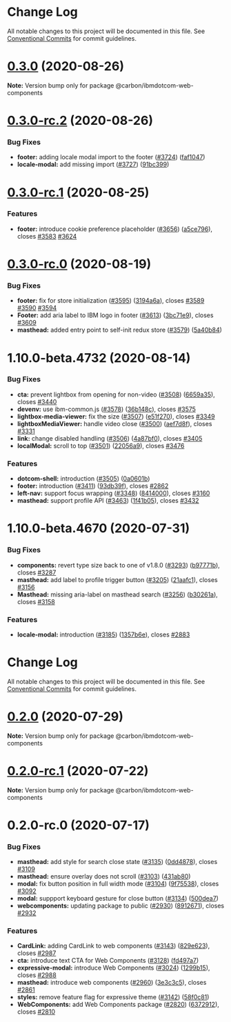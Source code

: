 # Change Log

All notable changes to this project will be documented in this file.
See [Conventional Commits](https://conventionalcommits.org) for commit guidelines.

# [0.3.0](https://github.com/carbon-design-system/ibm-dotcom-library/tree/master/packages/web-components/compare/@carbon/ibmdotcom-web-components@0.3.0-rc.2...@carbon/ibmdotcom-web-components@0.3.0) (2020-08-26)

**Note:** Version bump only for package @carbon/ibmdotcom-web-components

# [0.3.0-rc.2](https://github.com/carbon-design-system/ibm-dotcom-library/tree/master/packages/web-components/compare/@carbon/ibmdotcom-web-components@0.3.0-rc.1...@carbon/ibmdotcom-web-components@0.3.0-rc.2) (2020-08-26)

### Bug Fixes

- **footer:** adding locale modal import to the footer ([#3724](https://github.com/carbon-design-system/ibm-dotcom-library/tree/master/packages/web-components/issues/3724)) ([faf1047](https://github.com/carbon-design-system/ibm-dotcom-library/tree/master/packages/web-components/commit/faf1047))
- **locale-modal:** add missing import ([#3727](https://github.com/carbon-design-system/ibm-dotcom-library/tree/master/packages/web-components/issues/3727)) ([91bc399](https://github.com/carbon-design-system/ibm-dotcom-library/tree/master/packages/web-components/commit/91bc399))

# [0.3.0-rc.1](https://github.com/carbon-design-system/ibm-dotcom-library/tree/master/packages/web-components/compare/@carbon/ibmdotcom-web-components@0.3.0-rc.0...@carbon/ibmdotcom-web-components@0.3.0-rc.1) (2020-08-25)

### Features

- **footer:** introduce cookie preference placeholder ([#3656](https://github.com/carbon-design-system/ibm-dotcom-library/tree/master/packages/web-components/issues/3656)) ([a5ce796](https://github.com/carbon-design-system/ibm-dotcom-library/tree/master/packages/web-components/commit/a5ce796)), closes [#3583](https://github.com/carbon-design-system/ibm-dotcom-library/tree/master/packages/web-components/issues/3583) [#3624](https://github.com/carbon-design-system/ibm-dotcom-library/tree/master/packages/web-components/issues/3624)

# [0.3.0-rc.0](https://github.com/carbon-design-system/ibm-dotcom-library/tree/master/packages/web-components/compare/@carbon/ibmdotcom-web-components@0.2.0...@carbon/ibmdotcom-web-components@0.3.0-rc.0) (2020-08-19)

### Bug Fixes

- **footer:** fix for store initialization ([#3595](https://github.com/carbon-design-system/ibm-dotcom-library/tree/master/packages/web-components/issues/3595)) ([3194a6a](https://github.com/carbon-design-system/ibm-dotcom-library/tree/master/packages/web-components/commit/3194a6a)), closes [#3589](https://github.com/carbon-design-system/ibm-dotcom-library/tree/master/packages/web-components/issues/3589) [#3590](https://github.com/carbon-design-system/ibm-dotcom-library/tree/master/packages/web-components/issues/3590) [#3594](https://github.com/carbon-design-system/ibm-dotcom-library/tree/master/packages/web-components/issues/3594)
- **Footer:** add aria label to IBM logo in footer ([#3613](https://github.com/carbon-design-system/ibm-dotcom-library/tree/master/packages/web-components/issues/3613)) ([3bc71e9](https://github.com/carbon-design-system/ibm-dotcom-library/tree/master/packages/web-components/commit/3bc71e9)), closes [#3609](https://github.com/carbon-design-system/ibm-dotcom-library/tree/master/packages/web-components/issues/3609)
- **masthead:** added entry point to self-init redux store ([#3579](https://github.com/carbon-design-system/ibm-dotcom-library/tree/master/packages/web-components/issues/3579)) ([5a40b84](https://github.com/carbon-design-system/ibm-dotcom-library/tree/master/packages/web-components/commit/5a40b84))

# 1.10.0-beta.4732 (2020-08-14)

### Bug Fixes

- **cta:** prevent lightbox from opening for non-video ([#3508](https://github.com/carbon-design-system/ibm-dotcom-library/tree/master/packages/web-components/issues/3508)) ([6659a35](https://github.com/carbon-design-system/ibm-dotcom-library/tree/master/packages/web-components/commit/6659a35)), closes [#3440](https://github.com/carbon-design-system/ibm-dotcom-library/tree/master/packages/web-components/issues/3440)
- **devenv:** use ibm-common.js ([#3578](https://github.com/carbon-design-system/ibm-dotcom-library/tree/master/packages/web-components/issues/3578)) ([36b148c](https://github.com/carbon-design-system/ibm-dotcom-library/tree/master/packages/web-components/commit/36b148c)), closes [#3575](https://github.com/carbon-design-system/ibm-dotcom-library/tree/master/packages/web-components/issues/3575)
- **lightbox-media-viewer:** fix the size ([#3507](https://github.com/carbon-design-system/ibm-dotcom-library/tree/master/packages/web-components/issues/3507)) ([e51f270](https://github.com/carbon-design-system/ibm-dotcom-library/tree/master/packages/web-components/commit/e51f270)), closes [#3349](https://github.com/carbon-design-system/ibm-dotcom-library/tree/master/packages/web-components/issues/3349)
- **lightboxMediaViewer:** handle video close ([#3500](https://github.com/carbon-design-system/ibm-dotcom-library/tree/master/packages/web-components/issues/3500)) ([aef7d8f](https://github.com/carbon-design-system/ibm-dotcom-library/tree/master/packages/web-components/commit/aef7d8f)), closes [#3331](https://github.com/carbon-design-system/ibm-dotcom-library/tree/master/packages/web-components/issues/3331)
- **link:** change disabled handling ([#3506](https://github.com/carbon-design-system/ibm-dotcom-library/tree/master/packages/web-components/issues/3506)) ([4a87bf0](https://github.com/carbon-design-system/ibm-dotcom-library/tree/master/packages/web-components/commit/4a87bf0)), closes [#3405](https://github.com/carbon-design-system/ibm-dotcom-library/tree/master/packages/web-components/issues/3405)
- **localModal:** scroll to top ([#3501](https://github.com/carbon-design-system/ibm-dotcom-library/tree/master/packages/web-components/issues/3501)) ([22056a9](https://github.com/carbon-design-system/ibm-dotcom-library/tree/master/packages/web-components/commit/22056a9)), closes [#3476](https://github.com/carbon-design-system/ibm-dotcom-library/tree/master/packages/web-components/issues/3476)

### Features

- **dotcom-shell:** introduction ([#3505](https://github.com/carbon-design-system/ibm-dotcom-library/tree/master/packages/web-components/issues/3505)) ([0a0601b](https://github.com/carbon-design-system/ibm-dotcom-library/tree/master/packages/web-components/commit/0a0601b))
- **footer:** introduction ([#3411](https://github.com/carbon-design-system/ibm-dotcom-library/tree/master/packages/web-components/issues/3411)) ([93db39f](https://github.com/carbon-design-system/ibm-dotcom-library/tree/master/packages/web-components/commit/93db39f)), closes [#2862](https://github.com/carbon-design-system/ibm-dotcom-library/tree/master/packages/web-components/issues/2862)
- **left-nav:** support focus wrapping ([#3348](https://github.com/carbon-design-system/ibm-dotcom-library/tree/master/packages/web-components/issues/3348)) ([8414000](https://github.com/carbon-design-system/ibm-dotcom-library/tree/master/packages/web-components/commit/8414000)), closes [#3160](https://github.com/carbon-design-system/ibm-dotcom-library/tree/master/packages/web-components/issues/3160)
- **masthead:** support profile API ([#3463](https://github.com/carbon-design-system/ibm-dotcom-library/tree/master/packages/web-components/issues/3463)) ([1f41b05](https://github.com/carbon-design-system/ibm-dotcom-library/tree/master/packages/web-components/commit/1f41b05)), closes [#3432](https://github.com/carbon-design-system/ibm-dotcom-library/tree/master/packages/web-components/issues/3432)

# 1.10.0-beta.4670 (2020-07-31)

### Bug Fixes

- **components:** revert type size back to one of v1.8.0 ([#3293](https://github.com/carbon-design-system/ibm-dotcom-library/tree/master/packages/web-components/issues/3293)) ([b97771b](https://github.com/carbon-design-system/ibm-dotcom-library/tree/master/packages/web-components/commit/b97771b)), closes [#3287](https://github.com/carbon-design-system/ibm-dotcom-library/tree/master/packages/web-components/issues/3287)
- **masthead:** add label to profile trigger button ([#3205](https://github.com/carbon-design-system/ibm-dotcom-library/tree/master/packages/web-components/issues/3205)) ([21aafc1](https://github.com/carbon-design-system/ibm-dotcom-library/tree/master/packages/web-components/commit/21aafc1)), closes [#3156](https://github.com/carbon-design-system/ibm-dotcom-library/tree/master/packages/web-components/issues/3156)
- **Masthead:** missing aria-label on masthead search ([#3256](https://github.com/carbon-design-system/ibm-dotcom-library/tree/master/packages/web-components/issues/3256)) ([b30261a](https://github.com/carbon-design-system/ibm-dotcom-library/tree/master/packages/web-components/commit/b30261a)), closes [#3158](https://github.com/carbon-design-system/ibm-dotcom-library/tree/master/packages/web-components/issues/3158)

### Features

- **locale-modal:** introduction ([#3185](https://github.com/carbon-design-system/ibm-dotcom-library/tree/master/packages/web-components/issues/3185)) ([1357b6e](https://github.com/carbon-design-system/ibm-dotcom-library/tree/master/packages/web-components/commit/1357b6e)), closes [#2883](https://github.com/carbon-design-system/ibm-dotcom-library/tree/master/packages/web-components/issues/2883)

# Change Log

All notable changes to this project will be documented in this file. See
[Conventional Commits](https://conventionalcommits.org) for commit guidelines.

# [0.2.0](https://github.com/carbon-design-system/ibm-dotcom-library/tree/master/packages/web-components/compare/@carbon/ibmdotcom-web-components@0.2.0-rc.1...@carbon/ibmdotcom-web-components@0.2.0) (2020-07-29)

**Note:** Version bump only for package @carbon/ibmdotcom-web-components

# [0.2.0-rc.1](https://github.com/carbon-design-system/ibm-dotcom-library/tree/master/packages/web-components/compare/@carbon/ibmdotcom-web-components@0.2.0-rc.0...@carbon/ibmdotcom-web-components@0.2.0-rc.1) (2020-07-22)

**Note:** Version bump only for package @carbon/ibmdotcom-web-components

# 0.2.0-rc.0 (2020-07-17)

### Bug Fixes

- **masthead:** add style for search close state
  ([#3135](https://github.com/carbon-design-system/ibm-dotcom-library/tree/master/packages/web-components/issues/3135))
  ([0dd4878](https://github.com/carbon-design-system/ibm-dotcom-library/tree/master/packages/web-components/commit/0dd4878)),
  closes
  [#3109](https://github.com/carbon-design-system/ibm-dotcom-library/tree/master/packages/web-components/issues/3109)
- **masthead:** ensure overlay does not scroll
  ([#3103](https://github.com/carbon-design-system/ibm-dotcom-library/tree/master/packages/web-components/issues/3103))
  ([431ab80](https://github.com/carbon-design-system/ibm-dotcom-library/tree/master/packages/web-components/commit/431ab80))
- **modal:** fix button position in full width mode
  ([#3104](https://github.com/carbon-design-system/ibm-dotcom-library/tree/master/packages/web-components/issues/3104))
  ([9f75538](https://github.com/carbon-design-system/ibm-dotcom-library/tree/master/packages/web-components/commit/9f75538)),
  closes
  [#3092](https://github.com/carbon-design-system/ibm-dotcom-library/tree/master/packages/web-components/issues/3092)
- **modal:** suppport keyboard gesture for close button
  ([#3134](https://github.com/carbon-design-system/ibm-dotcom-library/tree/master/packages/web-components/issues/3134))
  ([500dea7](https://github.com/carbon-design-system/ibm-dotcom-library/tree/master/packages/web-components/commit/500dea7))
- **webcomponents:** updating package to public
  ([#2930](https://github.com/carbon-design-system/ibm-dotcom-library/tree/master/packages/web-components/issues/2930))
  ([8912671](https://github.com/carbon-design-system/ibm-dotcom-library/tree/master/packages/web-components/commit/8912671)),
  closes
  [#2932](https://github.com/carbon-design-system/ibm-dotcom-library/tree/master/packages/web-components/issues/2932)

### Features

- **CardLink:** adding CardLink to web components
  ([#3143](https://github.com/carbon-design-system/ibm-dotcom-library/tree/master/packages/web-components/issues/3143))
  ([829e623](https://github.com/carbon-design-system/ibm-dotcom-library/tree/master/packages/web-components/commit/829e623)),
  closes
  [#2987](https://github.com/carbon-design-system/ibm-dotcom-library/tree/master/packages/web-components/issues/2987)
- **cta:** introduce text CTA for Web Components
  ([#3128](https://github.com/carbon-design-system/ibm-dotcom-library/tree/master/packages/web-components/issues/3128))
  ([fd497a7](https://github.com/carbon-design-system/ibm-dotcom-library/tree/master/packages/web-components/commit/fd497a7))
- **expressive-modal:** introduce Web Components
  ([#3024](https://github.com/carbon-design-system/ibm-dotcom-library/tree/master/packages/web-components/issues/3024))
  ([1299b15](https://github.com/carbon-design-system/ibm-dotcom-library/tree/master/packages/web-components/commit/1299b15)),
  closes
  [#2988](https://github.com/carbon-design-system/ibm-dotcom-library/tree/master/packages/web-components/issues/2988)
- **masthead:** introduce web components
  ([#2960](https://github.com/carbon-design-system/ibm-dotcom-library/tree/master/packages/web-components/issues/2960))
  ([3e3c3c5](https://github.com/carbon-design-system/ibm-dotcom-library/tree/master/packages/web-components/commit/3e3c3c5)),
  closes
  [#2861](https://github.com/carbon-design-system/ibm-dotcom-library/tree/master/packages/web-components/issues/2861)
- **styles:** remove feature flag for expressive theme
  ([#3142](https://github.com/carbon-design-system/ibm-dotcom-library/tree/master/packages/web-components/issues/3142))
  ([58f0c81](https://github.com/carbon-design-system/ibm-dotcom-library/tree/master/packages/web-components/commit/58f0c81))
- **WebComponents:** add Web Components package
  ([#2820](https://github.com/carbon-design-system/ibm-dotcom-library/tree/master/packages/web-components/issues/2820))
  ([6372912](https://github.com/carbon-design-system/ibm-dotcom-library/tree/master/packages/web-components/commit/6372912)),
  closes
  [#2810](https://github.com/carbon-design-system/ibm-dotcom-library/tree/master/packages/web-components/issues/2810)

